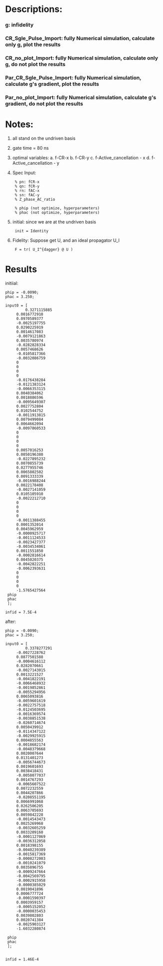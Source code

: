 # Descriptions:

### g: infidelity

### CR_Sgle_Pulse_Import: fully Numerical simulation, calculate only g, plot the results

### CR_no_plot_Import: fully Numerical simulation, calculate only g, do not plot the results

### Par_CR_Sgle_Pulse_Import: fully Numerical simulation, calculate  g's gradient, plot the results

### Par_no_plot_Import: fully Numerical simulation, calculate  g's gradient, do not plot the results

# Notes:
1. all stand on the undriven basis
2. gate time = 80 ns
3. optimal variables: 
a. f-CR-x
b. f-CR-y
c. f-Active_cancellation - x
d. f-Active_cancellation - y

4. Spec
Input:

        % pn: fCR-x
        % qn: fCR-y
        % rn: fAC-x
        % sn: fAC-y
        % Z_phase_AC_ratio

        % phip (not optimize, hyperparameters)
        % phac (not optimize, hyperparameters)

5. initial:
    since we are at the undriven basis
    
        init = Identity
    
6. Fidelity:
    Suppose get U, and an ideal propagator U_I
    
        F = tr( U_I^{dagger} @ U )


# Results

initiial:

    phip = -0.0090;
    phac = 3.250;

    input0 = [    
             0.3271115885
         0.0016772910
         0.0970589377
         -0.0025197755
         0.0290225919
         0.0014617083
         -0.0079121863
         0.0035780974
         -0.0282828334
         0.0057468626
         -0.0105817366
         -0.0032086759
         0
         0
         0
         0
         -0.0176438284
         -0.0121383124
         -0.0066353115
         0.0040384062
         0.0018886596
         -0.0095649307
         0.0027752804
         0.0102544752
         -0.0011913815
         0.0079499084
         0.0064662094
         -0.0097860533
         0
         0
         0
         0
         0.0057016253
         0.0050196380
         -0.0227895232
         0.0070855739
         0.0277955746
         0.0065802502
         0.0091333339
         -0.0016988244
         0.0022178408
         -0.0027141059
         0.0105105910
         -0.0022212710
         0
         0
         0
         0
         -0.0011388455
         0.0001352014
         0.0045962959
         -0.0000925717
         -0.0011124533
         -0.0023427377
         -0.0034534061
         0.0011551850
         -0.0002816614
         0.0045020375
         -0.0042822251
         -0.0062393631
         0
         0
         0
         0
         -1.5765427564
     phip
     phac
     ];

    infid = 7.5E-4


after:

    phip = -0.0090;
    phac = 3.250;

    input0 = [    
             0.3378277291
         -0.0027228762
         0.0877501588
         -0.0004616112
         0.0282070661
         -0.0027143015
         0.0013221527
         -0.0041822191
         -0.0066468932
         -0.0019852861
         -0.0055294956
         0.0065093816
         -0.0059601619
         -0.0022757518
         -0.0124503695
         -0.0016369574
         -0.0038851538
         -0.0260714674
         0.0050439912
         -0.0114347122
         -0.0029925915
         0.0004855563
         -0.0018682174
         -0.0048379668
         0.0020007644
         0.0131401273
         -0.0056744673
         0.0019601693
         0.0038418431
         -0.0058077037
         0.0014767293
         -0.0065607522
         0.0072232559
         0.0044207866
         -0.0208551195
         0.0066991068
         0.0262506205
         0.0063705693
         0.0059842228
         -0.0014543473
         0.0025269968
         -0.0032605259
         0.0033209160
         -0.0001127069
         -0.0036312058
         0.0018398155
         -0.0040239389
         -0.0015817369
         -0.0008272003
         -0.0010241079
         0.0035896755
         -0.0009247664
         -0.0042569795
         -0.0002915958
         -0.0000385029
         0.0019041896
         0.0006777724
         -0.0001590397
         0.0003959157
         -0.0005152052
         -0.0000035453
         0.0039802803
         0.0020741384
         -0.0025903127
         -1.6032280874

     phip
     phac
     ];


    infid = 1.46E-4
